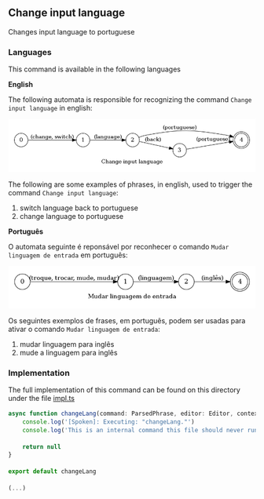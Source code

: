 ## Change input language

Changes input language to portuguese

### Languages

This command is available in the following languages

**English**

The following automata is responsible for recognizing the command `Change input language` in english:

![English](phrase_en-US.png)

The following are some examples of phrases, in english, used to trigger the command `Change input language`:

1. switch language back to portuguese
2. change language to portuguese

**Português**

O automata seguinte é reponsável por reconhecer o comando `Mudar linguagem de entrada` em português:

![Português](phrase_pt-BR.png)

Os seguintes exemplos de frases, em português, podem ser usadas para ativar o comando `Mudar linguagem de entrada`:

1. mudar linguagem para inglês
2. mude a linguagem para inglês

### Implementation

The full implementation of this command can be found on this directory under the file [impl.ts](impl.ts)

```typescript
async function changeLang(command: ParsedPhrase, editor: Editor, context: {}) {
    console.log('[Spoken]: Executing: "changeLang."')
    console.log('This is an internal command this file should never run!')

    return null
}

export default changeLang

(...)
```